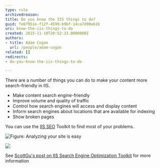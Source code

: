 ```yaml
---
type: rule
archivedreason: 
title: Do you know the IIS things to do?
guid: fe67951e-f12f-4599-b9bf-14ca7d90ab1b
uri: know-the-iis-things-to-do
created: 2015-11-10T20:52:33.0000000Z
authors:
- title: Adam Cogan
  url: /people/adam-cogan
related: []
redirects:
- do-you-know-the-iis-things-to-do

---
```


There are a number of things you can do to make your content more search-friendly in IIS.

* Make content search engine-friendly
* Improve volume and quality of traffic
* Control how search engines will access and display content
* Inform search engines about locations that are available for indexing
* Show broken pages


<!--endintro-->

You can use the [IIS SEO](http://www.iis.net/extensions/SEOToolkit) Toolkit to find most of your problems.

![Figure: Analyzing your site is easy](AnalyseSite.jpg)  

![](ProblemsYouHave.jpg)  

See [ScottGu's post on IIS Search Engine Optimization Toolkit](http://weblogs.asp.net/scottgu/archive/2009/06/03/iis-search-engine-optimization-toolkit.aspx) for more information
